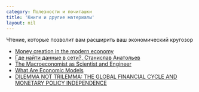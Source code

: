 ```yaml
---
category: Полезности и почиташки
title: 'Книги и другие материалы'
layout: nil
---
```


Чтение, которые позволит вам расширить ваш экономический кругозор


* [Money creation in the modern economy](https://github.com/phenyard/macro201/blob/master/docs/papers/money-creation-in-the-modern-economy.pdf)
* [Где найти данные в сети?,
Станислав Анатольев](https://github.com/phenyard/macro201/blob/master/docs/papers/Data%20for%20Economists.pdf)
* [The Macroeconomist as Scientist and Engineer](https://github.com/phenyard/macro201/blob/master/docs/papers/Mankiw%20%20-%20The%20Macroeconomist%20as%20Scientist%20.pdf)
* [What Are Economic Models](https://github.com/phenyard/macro201/blob/master/docs/papers/The%20Economist%20-%20Big%20questions%20and%20big%20numbers.pdf)
* [DILEMMA NOT TRILEMMA:
THE GLOBAL FINANCIAL CYCLE AND MONETARY POLICY INDEPENDENCE](https://github.com/phenyard/macro201/blob/master/docs/papers/w21162.pdf)
